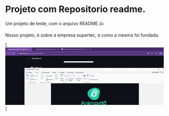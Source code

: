 # Projeto com Repositorio readme.
Um projeto de teste, com o arquivo README.👍

Nosso projeto, é sobre a empresa supertec, e como a mesma foi fundada.

[<img src="./animação tela.gif">]